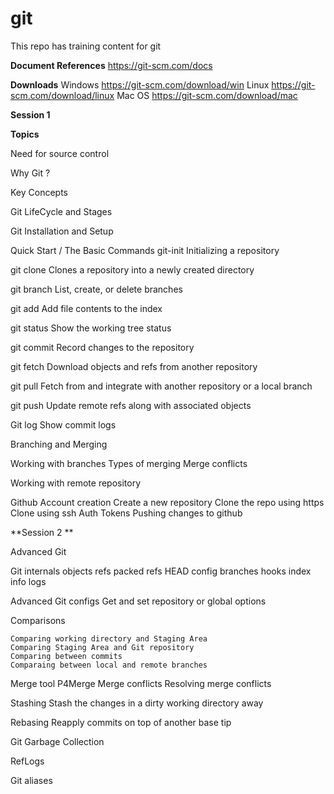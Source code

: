 # git 
This repo has training content for git

**Document References**
https://git-scm.com/docs

**Downloads**
 Windows
  https://git-scm.com/download/win
  Linux
  https://git-scm.com/download/linux
  Mac OS
  https://git-scm.com/download/mac

**Session 1**

**Topics**

Need for source control

Why Git ?

Key Concepts 

Git LifeCycle and Stages

Git Installation and Setup

Quick Start / The Basic Commands
  git-init 
    Initializing a repository
    
  git clone
    Clones a repository into a newly created directory
    
  git branch
    List, create, or delete branches
    
  git add
    Add file contents to the index
    
  git status
    Show the working tree status
    
  git commit
    Record changes to the repository
    
  git fetch
    Download objects and refs from another repository
    
  git pull 
    Fetch from and integrate with another repository or a local branch
    
  git push
    Update remote refs along with associated objects
    
  Git log
    Show commit logs


Branching and Merging

  Working with branches
  Types of merging
  Merge conflicts
  

Working with remote repository

Github 
  Account creation
  Create a new repository
  Clone the repo using https
  Clone using ssh
  Auth Tokens
  Pushing changes to github
  


**Session 2 **

Advanced Git

  Git internals
    objects
    refs
    packed refs
    HEAD
    config
    branches
    hooks
    index
    info
    logs

 Advanced Git configs
  Get and set repository or global options


  Comparisons 
    
    Comparing working directory and Staging Area
    Comparing Staging Area and Git repository
    Comparing between commits
    Comparaing between local and remote branches
    
  
  Merge tool
    P4Merge
    Merge conflicts
    Resolving merge conflicts

  Stashing
    Stash the changes in a dirty working directory away

  Rebasing
    Reapply commits on top of another base tip
    
  Git Garbage Collection
  
  RefLogs

  Git aliases
